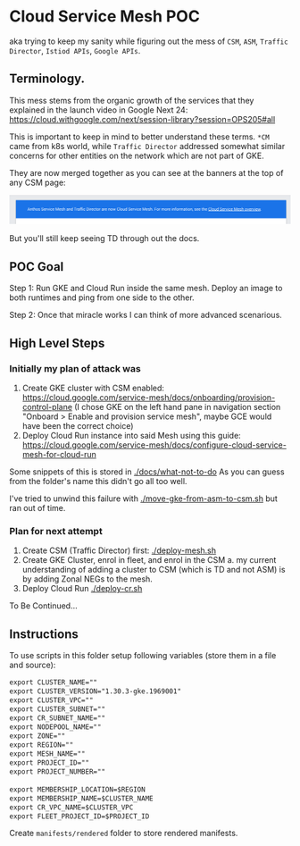 # Cloud Service Mesh POC

aka trying to keep my sanity while figuring out the mess of `CSM`, `ASM`, `Traffic Director`, `Istiod APIs`, `Google APIs`.

## Terminology.

This mess stems from the organic growth of the services that they explained in the launch video in Google Next 24: https://cloud.withgoogle.com/next/session-library?session=OPS205#all

This is important to keep in mind to better understand these terms. `*CM` came from k8s world, while `Traffic Director` addressed somewhat similar concerns for other entities on the network which are not part of GKE.

They are now merged together as you can see at the banners at the top of any CSM page:

![ASM and Traffic Director are now CSM](./docs/images/td-and-csm.png "asm-and-td-is-csm")

But you'll still keep seeing TD through out the docs.

## POC Goal

Step 1:
Run GKE and Cloud Run inside the same mesh. Deploy an image to both runtimes and ping from one side to the other.

Step 2:
Once that miracle works I can think of more advanced scenarious.

## High Level Steps

### Initially my plan of attack was

1. Create GKE cluster with CSM enabled: https://cloud.google.com/service-mesh/docs/onboarding/provision-control-plane (I chose GKE on the left hand pane in navigation section "Onboard > Enable and provision service mesh", maybe GCE would have been the correct choice)
2. Deploy Cloud Run instance into said Mesh using this guide: https://cloud.google.com/service-mesh/docs/configure-cloud-service-mesh-for-cloud-run

Some snippets of this is stored in [./docs/what-not-to-do](./docs/what-not-to-do)
As you can guess from the folder's name this didn't go all too well.

I've tried to unwind this failure with [./move-gke-from-asm-to-csm.sh](./move-gke-from-asm-to-csm.sh) but ran out of time. 

### Plan for next attempt

1. Create CSM (Traffic Director) first: [./deploy-mesh.sh](./deploy-mesh.sh)
2. Create GKE Cluster, enrol in fleet, and enrol in the CSM
  a. my current understanding of adding a cluster to CSM (which is TD and not ASM) is by adding Zonal NEGs to the mesh.
3. Deploy Cloud Run [./deploy-cr.sh](./deploy-cr.sh)



To Be Continued...



## Instructions

To use scripts in this folder setup following variables (store them in a file and source):
```
export CLUSTER_NAME=""
export CLUSTER_VERSION="1.30.3-gke.1969001"
export CLUSTER_VPC=""
export CLUSTER_SUBNET=""
export CR_SUBNET_NAME=""
export NODEPOOL_NAME=""
export ZONE=""
export REGION=""
export MESH_NAME=""
export PROJECT_ID=""
export PROJECT_NUMBER=""

export MEMBERSHIP_LOCATION=$REGION
export MEMBERSHIP_NAME=$CLUSTER_NAME
export CR_VPC_NAME=$CLUSTER_VPC
export FLEET_PROJECT_ID=$PROJECT_ID
```

Create `manifests/rendered` folder to store rendered manifests.
